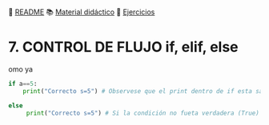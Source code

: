 :page_with_curl: [README](../README.md) :books: [Material didáctico](/documentation/indicedocu.md) :pencil: [Ejercicios](/tests/indicetests.md)


# 7. CONTROL DE FLUJO if, elif, else

omo ya

````python
if a==5:
    print("Correcto s=5") # Observese que el print dentro de if esta sangrado o identado.

else
     print("Correcto s=5") # Si la condición no fueta verdadera (True) imprimiriamos esto
````
